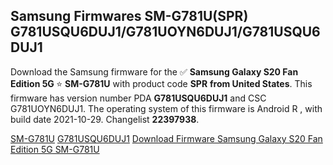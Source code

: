 <h2>Samsung Firmwares SM-G781U(SPR) G781USQU6DUJ1/G781UOYN6DUJ1/G781USQU6DUJ1</h2>
Download the Samsung firmware for the ✅ <strong>Samsung Galaxy S20 Fan Edition 5G </strong> ⭐ <strong>SM-G781U</strong> with product code <strong>SPR</strong> <strong> from United States</strong>. This firmware has version number PDA <strong>G781USQU6DUJ1</strong> and CSC G781UOYN6DUJ1. The operating system of this firmware is Android R , with build date 2021-10-29. Changelist <strong>22397938</strong>.


[SM-G781U](https://samfirm.shop/samsung/model/SM-G781U)
[G781USQU6DUJ1](https://samfirm.shop/samsung/pda/G781USQU6DUJ1)
[Download Firmware Samsung Galaxy S20 Fan Edition 5G SM-G781U](https://samfirm.shop/samsung/firmware/470097)

